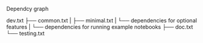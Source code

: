 Dependcy graph

dev.txt
├── common.txt
|       ├── minimal.txt
|       └── dependencies for optional features
|       └── dependencies for running example notebooks
├── doc.txt
└── testing.txt
